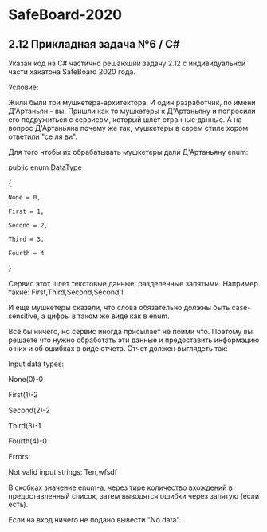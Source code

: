 # SafeBoard-2020
## 2.12 Прикладная задача №6 / C#
Указан код на C# частично решающий задачу 2.12 с индивидуальной части хакатона SafeBoard 2020 года.

Условие:

Жили были три мушкетера-архитектора. И один разработчик, по имени Д'Артаньян - вы. Пришли как то мушкетеры к Д'Артаньяну и попросили его подружиться с сервисом, который шлет странные данные. А на вопрос Д'Артаньяна почему же так, мушкетеры в своем стиле хором ответили "се ля ви".

Для того чтобы их обрабатывать мушкетеры дали Д'Артаньяну enum:

public enum DataType

{

    None = 0,
    
    First = 1,
    
    Second = 2,
    
    Third = 3,
    
    Fourth = 4
    
}

Сервис этот шлет текстовые данные, разделенные запятыми. Например такие: First,Third,Second,Second,1.

И еще мушкетеры сказали, что слова обязательно должны быть case-sensitive, а цифры в таком же виде как в enum.

Всё бы ничего, но сервис иногда присылает не пойми что. Поэтому вы решаете что нужно обработать эти данные и предоставить информацию о них и об ошибках в виде отчета. Отчет должен выглядеть так:

Input data types:

None(0)-0

First(1)-2

Second(2)-2

Third(3)-1

Fourth(4)-0

Errors:

Not valid input strings: Ten,wfsdf

В скобках значение enum-a, через тире количество вхождений в предоставленный список, затем выводятся ошибки через запятую (если есть).

Если на вход ничего не подано вывести "No data".
